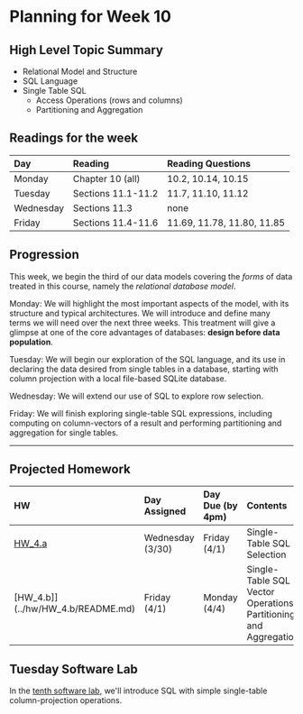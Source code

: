 # Planning for Week 10

## High Level Topic Summary

  - Relational Model and Structure
  - SQL Language
  - Single Table SQL
      - Access Operations (rows and columns)
      - Partitioning and Aggregation

## Readings for the week

Day        | Reading      | Reading Questions
:--------- |:-------------|:----------------------------------
Monday     | Chapter 10 (all) | 10.2, 10.14, 10.15
Tuesday    | Sections 11.1-11.2 | 11.7, 11.10, 11.12
Wednesday  | Sections 11.3      | none
Friday     | Sections 11.4-11.6 | 11.69, 11.78, 11.80, 11.85

## Progression

This week, we begin the third of our data models covering the *forms* of data treated in this course, namely the *relational database model*.

Monday: We will highlight the most important aspects of the model, with its structure and typical architectures.  We will introduce and define many terms we will need over the next three weeks.  This treatment will give a glimpse at one of the core advantages of databases: **design before data population**.

Tuesday: We will begin our exploration of the SQL language, and its use in declaring the data desired from single tables in a database, starting with column projection with a local file-based SQLite database.

Wednesday: We will extend our use of SQL to explore row selection.

Friday: We will finish exploring single-table SQL expressions, including computing on column-vectors of a result and performing partitioning and aggregation for single tables.

---

## Projected Homework

HW | Day Assigned  | Day Due (by 4pm) | Contents
:--|:--------|:--------|:------------
[HW_4.a](../hw/HW_4.a/README.md) | Wednesday (3/30) | Friday (4/1) | Single-Table SQL Selection
[HW_4.b]](../hw/HW_4.b/README.md) | Friday (4/1) | Monday (4/4) | Single-Table SQL Vector Operations, Partitioning, and Aggregation

## Tuesday Software Lab

In the [tenth software lab](../sw_lab/lab_10/swlab_10.md), we'll introduce SQL with simple single-table column-projection operations.